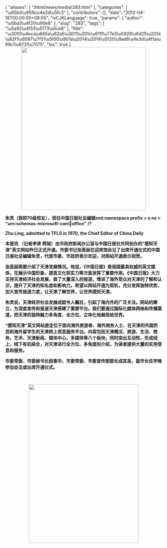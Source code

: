 {
    "aliases": [
        "/html/news/media/283.html"
    ],
    "categories": [
        "\u65b0\u95fb\u4e2d\u5fc3"
    ],
    "contributors": [],
    "date": "2012-04-18T00:00:00+08:00",
    "isCJKLanguage": true,
    "params": {
        "author": "\u5ba3\u4f20\u90e8"
    },
    "slug": "283",
    "tags": [
        "\u5a92\u4f53\u5173\u6ce8"
    ],
    "title": "\u3010\u4eca\u665a\u62a5\u3011\u201c\u611f\u77e5\u5929\u6d25\u201d\u82f1\u6587\u7f51\u5f00\u901a\u2014\u2014\u5f20\u9ad8\u4e3d\u4f1a\u89c1\u6731\u7075",
    "toc": true
}
**<img
    src="https://cdn.tfls.online/mirror/full/322bafbf14a9270e928e89043e28ba3672bbdb3e.jpg"
    style="display:block;margin-left:auto;margin-right:auto;"
    decoding="async"
    fetchpriority="auto"
    loading="lazy"
    height="523"
    width="400"
/>**

**朱灵（我校70级校友），现任中国日报社总编辑xml:namespace prefix = o ns = "urn:schemas-microsoft-com:office:office" /?**

**Zhu Ling, admitted to TFLS in 1970, the Chief Editor of China Daily**

**本报讯 （记者李贤 蒋娟）由市政府新闻办公室与中国日报社共同创办的“感知天津”英文网站昨日正式开通。市委书记张高丽在迎宾馆会见了出席开通仪式的中国日报社总编辑朱灵，代表市委、市政府表示欢迎，对网站开通表示祝贺。**

**张高丽简要介绍了天津发展情况。他说，《中国日报》是我国最具权威的英文媒体，在展示中国形象、提高文化软实力等方面发挥了重要作用。《中国日报》大力支持天津经济社会发展，做了大量深入的报道，增进了海外受众对天津的了解和认识，提升了天津的知名度和影响力。希望以网站开通为契机，充分发挥独特优势，加大宣传报道力度，让天津了解世界，让世界感知天津。**

**朱灵说，天津经济社会发展成就令人瞩目，引起了海内外的广泛关注。网站的建立，为深度宣传和报道天津搭建了重要平台。我们要通过国际化媒体网络和传播渠道，把天津的独特魅力多角度、全方位、立体化地展现给世界。**

**“感知天津”英文网站是定位于面向海外旅游者、海外商务人士、在天津的外国侨民和海外留学生的天津网上信息服务平台。内容包括天津概况、旅游、生活、商务、艺术、天津新闻、媒体中心、多媒体等八个板块，同时突出互动性，形成线上、线下有机结合，对天津进行全方位、多角度的介绍，为读者提供大量的实用信息和服务。**

**市委常委、市委秘书长段春华，市委常委、市委宣传部部长成其圣，副市长任学锋参加会见或出席开通仪式。**

 

**<img
    src="https://cdn.tfls.online/mirror/full/60ba5c49507cfd100c554f21b1031a646acbc38e.jpg"
    style="display:block;margin-left:auto;margin-right:auto;"
    decoding="async"
    fetchpriority="auto"
    loading="lazy"
    height="509"
    width="353"
/>**

